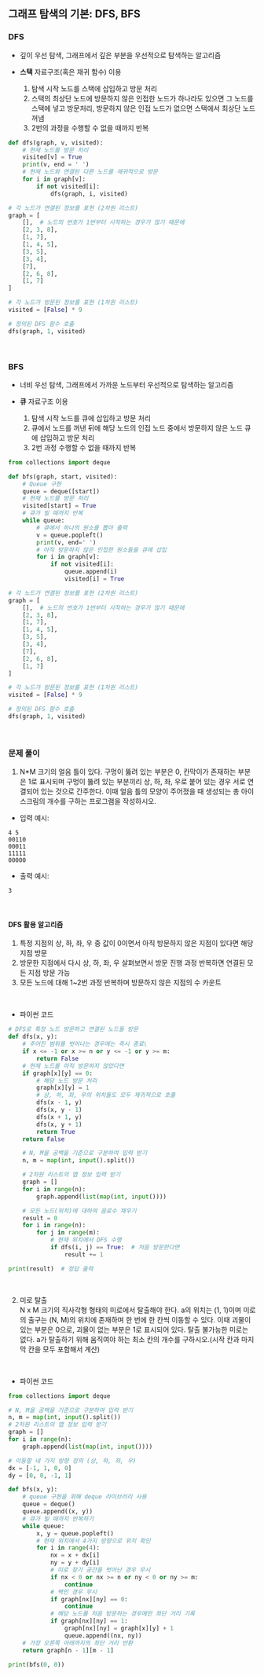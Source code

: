 ##  그래프 탐색의 기본: DFS, BFS

### DFS
- 깊이 우선 탐색, 그래프에서 깊은 부분을 우선적으로 탐색하는 알고리즘

- **스택** 자료구조(혹은 재귀 함수) 이용
    1. 탐색 시작 노드를 스택에 삽입하고 방문 처리
    2. 스택의 최상단 노드에 방문하지 않은 인접한 노드가 하나라도 있으면 그 노드를 스택에 넣고 방문처리, 방문하지 않은 인접 노드가 없으면 스택에서 최상단 노드 꺼냄
    3. 2번의 과정을 수행할 수 없을 때까지 반복

```python
def dfs(graph, v, visited):
    # 현재 노드를 방문 처리
    visited[v] = True
    print(v, end = ' ')
    # 현재 노드와 연결된 다른 노드를 재귀적으로 방문
    for i in graph[v]:
        if not visited[i]:
            dfs(graph, i, visited)

# 각 노드가 연결된 정보를 표현 (2차원 리스트)
graph = [
    [],  # 노드의 번호가 1번부터 시작하는 경우가 많기 때문에
    [2, 3, 8],
    [1, 7],
    [1, 4, 5],
    [3, 5],
    [3, 4],
    [7],
    [2, 6, 8],
    [1, 7]
]

# 각 노드가 방문된 정보를 표현 (1차원 리스트)
visited = [False] * 9

# 정의된 DFS 함수 호출
dfs(graph, 1, visited)
```

<br>

### BFS
- 너비 우선 탐색, 그래프에서 가까운 노드부터 우선적으로 탐색하는 알고리즘

- **큐** 자료구조 이용
    1. 탐색 시작 노드를 큐에 삽입하고 방문 처리
    2. 큐에서 노드를 꺼낸 뒤에 해당 노드의 인접 노드 중에서 방문하지 않은 노드 큐에 삽입하고 방문 처리
    3. 2번 과정 수행할 수 없을 때까지 반복

```python
from collections import deque

def bfs(graph, start, visited):
    # Queue 구현
    queue = deque([start])
    # 현재 노드를 방문 처리
    visited[start] = True
    # 큐가 빌 때까지 반복
    while queue:
        # 큐에서 하나의 원소를 뽑아 출력
        v = queue.popleft()
        print(v, end=' ')
        # 아직 방문하지 않은 인접한 원소들을 큐에 삽입
        for i in graph[v]:
            if not visited[i]:
                queue.append(i)
                visited[i] = True

# 각 노드가 연결된 정보를 표현 (2차원 리스트)
graph = [
    [],  # 노드의 번호가 1번부터 시작하는 경우가 많기 때문에
    [2, 3, 8],
    [1, 7],
    [1, 4, 5],
    [3, 5],
    [3, 4],
    [7],
    [2, 6, 8],
    [1, 7]
]

# 각 노드가 방문된 정보를 표현 (1차원 리스트)
visited = [False] * 9

# 정의된 DFS 함수 호출
dfs(graph, 1, visited)
```

<br>

### 문제 풀이
1. N*M 크기의 얼음 틀이 있다. 구멍이 뚫려 있는 부분은 0, 칸막이가 존재하는 부분은 1로 표시되며 구멍이 뚫려 있는 부분끼리 상, 하, 좌, 우로 붙어 있는 경우 서로 연결되어 있는 것으로 간주한다. 이때 얼음 틀의 모양이 주어졌을 때 생성되는 총 아이스크림의 개수를 구하는 프로그램을 작성하시오.

- 입력 예시:
```
4 5
00110
00011
11111
00000
```

- 출력 예시:
```
3
```

<br>

#### DFS 활용 알고리즘
1. 특정 지점의 상, 하, 좌, 우 중 값이 0이면서 아직 방문하지 않은 지점이 있다면 해당 지점 방문
2. 방문한 지점에서 다시 상, 하, 좌, 우 살펴보면서 방문 진행 과정 반복하면 연결된 모든 지점 방문 가능
3. 모든 노드에 대해 1~2번 과정 반복하며 방문하지 않은 지점의 수 카운트

<br>

- 파이썬 코드
```python
# DFS로 특정 노드 방문하고 연결된 노드들 방문
def dfs(x, y):
    # 주어진 범위를 벗어나는 경우에는 즉시 종료\
    if x <= -1 or x >= n or y <= -1 or y >= m:
        return False
    # 현재 노드를 아직 방문하지 않았다면
    if graph[x][y] == 0:
        # 해당 노드 방문 처리
        graph[x][y] = 1
        # 상, 하, 좌, 우의 위치들도 모두 재귀적으로 호출
        dfs(x - 1, y)
        dfs(x, y - 1)
        dfs(x + 1, y)
        dfs(x, y + 1)
        return True
    return False

    # N, M을 공백을 기준으로 구분하여 입력 받기
    n, m = map(int, input().split())

    # 2차원 리스트의 맵 정보 입력 받기
    graph = []
    for i in range(n):
        graph.append(list(map(int, input())))

    # 모든 노드(위치)에 대하여 음료수 채우기
    result = 0
    for i in range(n):
        for j in range(m):
            # 현재 위치에서 DFS 수행
            if dfs(i, j) == True:  # 처음 방문한다면
                result += 1

print(result)  # 정답 출력
```

<br>

2. 미로 탈출  
N x M 크기의 직사각형 형태의 미로에서 탈출해야 한다. a의 위치는 (1, 1)이며 미로의 출구는 (N, M)의 위치에 존재하며 한 번에 한 칸씩 이동할 수 있다. 이때 괴물이 있는 부분은 0으로, 괴물이 없는 부분은 1로 표시되어 있다. 탈출 불가능한 미로는 없다. a가 탈출하기 위해 움직여야 하는 최소 칸의 개수를 구하시오.(시작 칸과 마지막 칸을 모두 포함해서 계산)

<br>

- 파이썬 코드
```python
from collections import deque

# N, M을 공백을 기준으로 구분하여 입력 받기
n, m = map(int, input().split())
# 2차원 리스트의 맵 정보 입력 받기
graph = []
for i in range(n):
    graph.append(list(map(int, input())))

# 이동할 네 가지 방향 정의 (상, 하, 좌, 우)
dx = [-1, 1, 0, 0]
dy = [0, 0, -1, 1]

def bfs(x, y):
    # queue 구현을 위해 deque 라이브러리 사용
    queue = deque()
    queue.append((x, y))
    # 큐가 빌 때까지 반복하기
    while queue:
        x, y = queue.popleft()
        # 현재 위치에서 4가지 방향으로 위치 확인
        for i in range(4):
            nx = x + dx[i]
            ny = y + dy[i]
            # 미로 찾기 공간을 벗어난 경우 무시
            if nx < 0 or nx >= n or ny < 0 or ny >= m:
                continue
            # 벽인 경우 무시
            if graph[nx][ny] == 0:
                continue
            # 해당 노드를 처음 방문하는 경우에만 최단 거리 기록
            if graph[nx][ny] == 1:
                graph[nx][ny] = graph[x][y] + 1
                queue.append((nx, ny))
    # 가장 오른쪽 아래까지의 최단 거리 반환
    return graph[n - 1][m - 1]

print(bfs(0, 0))
```